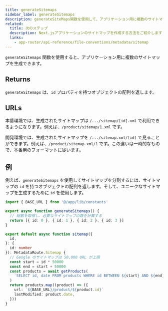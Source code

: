 ```yaml
---
title: generateSitemaps
sidebar_label: generateSitemaps
description: generateSiteMaps関数を使用して、アプリケーション用に複数のサイトマップを作成する方法を説明します
related:
  title: 次のステップ
  description: Next.jsアプリケーションのサイトマップを作成する方法をご紹介します
  links:
    - app-router/api-reference/file-conventions/metadata/sitemap
---
```


`generateSitemaps` 関数を使用すると、アプリケーション用に複数のサイトマップを生成できます。

## Returns

`generateSitemaps` は、`id` プロパティを持つオブジェクトの配列を返します。

## URLs

本番環境では、生成されたサイトマップは `/.../sitemap/[id].xml` で利用できるようになります。例えば、`/product/sitemap/1.xml` です。

開発環境では、生成されたサイトマップを `/.../sitemap.xml/[id]` で見ることができます。例えば、`/product/sitemap.xml/1` です。この違いは一時的なもので、本番用のフォーマットに従います。

## 例

例えば、`generateSitemaps` を使用してサイトマップを分割するには、サイトマップの `id` を持つオブジェクトの配列を返します。そして、ユニークなサイトマップを生成するために `id` を使用します。

```ts title="app/product/sitemap.ts"
import { BASE_URL } from '@/app/lib/constants'

export async function generateSitemaps() {
  // 総数を取得し、必要なサイトマップの数を計算する
  return [{ id: 0 }, { id: 1 }, { id: 2 }, { id: 3 }]
}

export default async function sitemap({
  id,
}: {
  id: number
}): MetadataRoute.Sitemap {
  // Google のサイトマップは 50,000 URL が上限
  const start = id * 50000
  const end = start + 50000
  const products = await getProducts(
    `SELECT id, date FROM products WHERE id BETWEEN ${start} AND ${end}`
  )
  return products.map((product) => ({
    url: `${BASE_URL}/product/${product.id}`
    lastModified: product.date,
  }))
}
```
